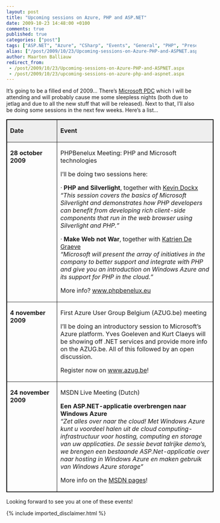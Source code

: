 ```yaml
---
layout: post
title: "Upcoming sessions on Azure, PHP and ASP.NET"
date: 2009-10-23 14:48:00 +0100
comments: true
published: true
categories: ["post"]
tags: ["ASP.NET", "Azure", "CSharp", "Events", "General", "PHP", "Presentations", "Screencasts"]
alias: ["/post/2009/10/23/Upcoming-sessions-on-Azure-PHP-and-ASPNET.aspx", "/post/2009/10/23/upcoming-sessions-on-azure-php-and-aspnet.aspx"]
author: Maarten Balliauw
redirect_from:
 - /post/2009/10/23/Upcoming-sessions-on-Azure-PHP-and-ASPNET.aspx
 - /post/2009/10/23/upcoming-sessions-on-azure-php-and-aspnet.aspx
---
```

<p>It&rsquo;s going to be a filled end of 2009&hellip; There&rsquo;s <a href="http://www.microsoftpdc.com" target="_blank">Microsoft PDC</a> which I will be attending and will probably cause me some sleepless nights (both due to jetlag and due to all the new stuff that will be released). Next to that, I&rsquo;ll also be doing some sessions in the next few weeks. Here&rsquo;s a list&hellip;</p>
<table style="width: 550px; border: #000000 1px solid;" border="1" cellspacing="0" cellpadding="2" align="center">
<tbody>
<tr>
<td style="background-color: #eeeeee;" valign="top">
<p><strong>Date</strong></p>
</td>
<td style="background-color: #eeeeee;" valign="top">
<p><strong>Event</strong></p>
</td>
</tr>
<tr>
<td width="130" valign="top">
<p><strong>28 october 2009</strong></p>
</td>
<td width="484" valign="top">
<p>PHPBenelux Meeting: PHP and Microsoft technologies</p>
<p>I&rsquo;ll be doing two sessions here:</p>
<p>&middot; <strong>PHP and Silverlight</strong>, together with <a href="http://kevindockx.blogspot.com/">Kevin Dockx</a> <br /><em>&ldquo;This session covers the basics of Microsoft Silverlight and demonstrates how PHP developers can benefit from developing rich client-side components that run in the web browser using Silverlight and PHP.&rdquo;</em></p>
<p>&middot; <strong>Make Web not War</strong>, together with <a href="http://blogs.msdn.com/katriend">Katrien De Graeve</a> <br /><em>&ldquo;Microsoft will present the array of initiatives in the company to better support and integrate with PHP and give you an introduction on Windows Azure and its support for PHP in the cloud.&rdquo;</em></p>
<p>More info? <a href="http://www.phpbenelux.eu">www.phpbenelux.eu</a></p>
</td>
</tr>
<tr>
<td width="130" valign="top">
<p><strong>4 november 2009</strong></p>
</td>
<td width="484" valign="top">
<p>First Azure User Group Belgium (AZUG.be) meeting</p>
<p>I&rsquo;ll be doing an introductory session to Microsoft&rsquo;s Azure platform. Yves Goeleven and Kurt Claeys will be showing off .NET services and provide more info on the AZUG.be. All of this followed by an open discussion.</p>
<p>Register now on <a href="http://www.azug.be">www.azug.be</a>!</p>
</td>
</tr>
<tr>
<td width="130" valign="top">
<p><strong>24 november 2009</strong></p>
</td>
<td width="484" valign="top">
<p>MSDN Live Meeting (Dutch)</p>
<p><strong>Een ASP.NET-applicatie overbrengen naar Windows Azure <br /></strong><em>&ldquo;Zet alles over naar the cloud! Met Windows Azure kunt u voordeel halen uit de cloud computing-infrastructuur voor hosting, computing en storage van uw applicaties. De sessie bevat talrijke demo&rsquo;s, we brengen een bestaande ASP.Net-applicatie over naar hosting in Windows Azure en maken gebruik van Windows Azure storage&rdquo;</em></p>
<p><em></em></p>
<p>More info on the <a href="http://msevents.microsoft.com/CUI/WebCastEventDetails.aspx?EventID=1032424500&amp;EventCategory=2&amp;culture=nl-BE&amp;CountryCode=BE">MSDN pages</a>!</p>
</td>
</tr>
</tbody>
</table>
<p>Looking forward to see you at one of these events!</p>
{% include imported_disclaimer.html %}
